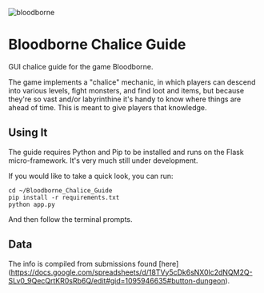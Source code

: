 ![bloodborne](http://www.warpzoned.com/wp-content/uploads/2014/11/bloodborne-header.jpg)

# Bloodborne Chalice Guide

GUI chalice guide for the game Bloodborne. 

The game implements a "chalice" mechanic, in which players can descend into various levels, fight monsters, and find loot and items, but because they're so vast and/or labyrinthine it's handy to know where things are ahead of time. This is meant to give players that knowledge.

## Using It

The guide requires Python and Pip to be installed and runs on the Flask micro-framework. It's very much still under development.

If you would like to take a quick look, you can run:

    cd ~/Bloodborne_Chalice_Guide
    pip install -r requirements.txt
    python app.py
    
And then follow the terminal prompts.

## Data

The info is compiled from submissions found [here] (https://docs.google.com/spreadsheets/d/18TVy5cDk6sNX0lc2dNQM2Q-SLv0_9QecQrtKR0sRb6Q/edit#gid=1095946635#button-dungeon).

